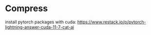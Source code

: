 # Compress

install pytorch packages with cuda: https://www.restack.io/p/pytorch-lightning-answer-cuda-11-7-cat-ai

